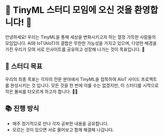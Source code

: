 # 🌱 TinyML 스터디 모임에 오신 것을 환영합니다! 🌟

안녕하세요! 우리는 TinyML을 통해 세상을 변화시키고자 하는 열정 가득한 사람들의 모임입니다. AI와 IoT(AIoT)의 결합은 무한한 가능성을 가지고 있으며, 다양한 배경을 가진 우리가 모여 서로 인사이트를 공유하고 성장해 나가는 것이 목표입니다. 🤗

## 🎯 스터디 목표

우리의 최종 목표는 각자의 전문 분야에서 TinyML을 접목하여 AIoT 사이드 프로젝트를 완성시키는 것 입니다. 모든 것을 한 번에 이룰 수는 없겠지만, 이 스터디를 시작으로 작은 불씨를 타오르게 하고자 합니다. 💪🏻

## 📚 진행 방식

- 매주 정기적으로 만나 각자 공부한 내용을 공유합니다.
- 모르는 것이 있으면 서로 물어보고 함께 해결해 나갑니다.
